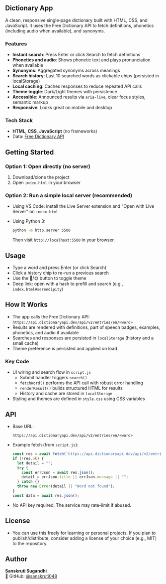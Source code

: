 ## Dictionary App

A clean, responsive single‑page dictionary built with HTML, CSS, and JavaScript. It uses the Free Dictionary API to fetch definitions, phonetics (including audio when available), and synonyms.

### Features
- **Instant search**: Press Enter or click Search to fetch definitions
- **Phonetics and audio**: Shows phonetic text and plays pronunciation when available
- **Synonyms**: Aggregated synonyms across meanings
- **Search history**: Last 10 searched words as clickable chips (persisted in localStorage)
- **Local caching**: Caches responses to reduce repeated API calls
- **Theme toggle**: Dark/Light themes with persistence
- **Accessible**: Announced results via `aria-live`, clear focus styles, semantic markup
- **Responsive**: Looks great on mobile and desktop

### Tech Stack
- **HTML**, **CSS**, **JavaScript** (no frameworks)
- Data: [Free Dictionary API](https://dictionaryapi.dev/)

## Getting Started

### Option 1: Open directly (no server)
1. Download/clone the project
2. Open `index.html` in your browser

### Option 2: Run a simple local server (recommended)
- Using VS Code: install the Live Server extension and "Open with Live Server" on `index.html`

- Using Python 3:
  ```bash
  python -m http.server 5500
  ```
  Then visit `http://localhost:5500` in your browser.

## Usage
- Type a word and press Enter (or click Search)
- Click a history chip to re-run a previous search
- Use the 🌙/🌞 button to toggle theme
- Deep link: open with a hash to prefill and search (e.g., `index.html#serendipity`)

## How It Works
- The app calls the Free Dictionary API: `https://api.dictionaryapi.dev/api/v2/entries/en/<word>`
- Results are rendered with definitions, part of speech badges, examples, phonetics, and audio if available
- Searches and responses are persisted in `localStorage` (history and a small cache)
- Theme preference is persisted and applied on load

### Key Code
- UI wiring and search flow in `script.js`
  - Submit handler triggers `search()`
  - `fetchWord()` performs the API call with robust error handling
  - `renderResult()` builds structured HTML for results
  - History and cache are stored in `localStorage`
- Styling and themes are defined in `style.css` using CSS variables

## API
- Base URL:
  ```text
  https://api.dictionaryapi.dev/api/v2/entries/en/<word>
  ```
- Example fetch (from `script.js`):
  ```javascript
  const res = await fetch(`https://api.dictionaryapi.dev/api/v2/entries/en/${encodeURIComponent(term)}`);
  if (!res.ok) {
    let detail = "";
    try {
      const errJson = await res.json();
      detail = errJson.title || errJson.message || "";
    } catch {}
    throw new Error(detail || "Word not found");
  }
  const data = await res.json();
  ```
- No API key required. The service may rate-limit if abused.


## License
- You can use this freely for learning or personal projects. If you plan to publish/distribute, consider adding a license of your choice (e.g., MIT) to the repository. 

## Author
**Sanskruti Sugandhi**  
🔗 GitHub: [@sanskruti048](https://github.com/sanskruti048)


